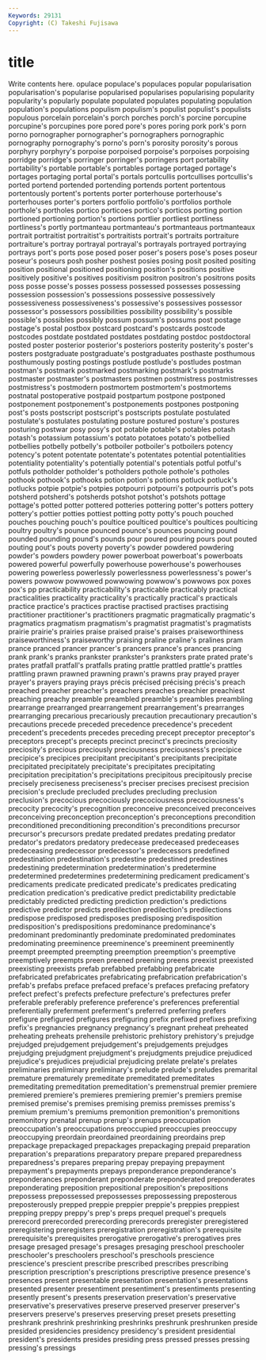 ```yaml
---
Keywords: 29131 
Copyright: (C) Takeshi Fujisawa
---
```


# title

Write contents here.
opulace populace's populaces popular
popularisation popularisation's popularise popularised popularises popularising popularity popularity's popularly populate
populated populates populating population population's populations populism populism's populist populist's
populists populous porcelain porcelain's porch porches porch's porcine porcupine porcupine's
porcupines pore pored pore's pores poring pork pork's porn porno
pornographer pornographer's pornographers pornographic pornography pornography's porno's porn's porosity porosity's
porous porphyry porphyry's porpoise porpoised porpoise's porpoises porpoising porridge porridge's
porringer porringer's porringers port portability portability's portable portable's portables portage
portaged portage's portages portaging portal portal's portals portcullis portcullises portcullis's
ported portend portended portending portends portent portentous portentously portent's portents
porter porterhouse porterhouse's porterhouses porter's porters portfolio portfolio's portfolios porthole
porthole's portholes portico porticoes portico's porticos porting portion portioned portioning
portion's portions portlier portliest portliness portliness's portly portmanteau portmanteau's portmanteaus
portmanteaux portrait portraitist portraitist's portraitists portrait's portraits portraiture portraiture's portray
portrayal portrayal's portrayals portrayed portraying portrays port's ports pose posed
poser poser's posers pose's poses poseur poseur's poseurs posh posher
poshest posies posing posit posited positing position positional positioned positioning
position's positions positive positively positive's positives positivism positron positron's positrons
posits poss posse posse's posses possess possessed possesses possessing possession
possession's possessions possessive possessively possessiveness possessiveness's possessive's possessives possessor possessor's
possessors possibilities possibility possibility's possible possible's possibles possibly possum possum's
possums post postage postage's postal postbox postcard postcard's postcards postcode
postcodes postdate postdated postdates postdating postdoc postdoctoral posted poster posterior
posterior's posteriors posterity posterity's poster's posters postgraduate postgraduate's postgraduates posthaste
posthumous posthumously posting postings postlude postlude's postludes postman postman's postmark
postmarked postmarking postmark's postmarks postmaster postmaster's postmasters postmen postmistress postmistresses
postmistress's postmodern postmortem postmortem's postmortems postnatal postoperative postpaid postpartum postpone
postponed postponement postponement's postponements postpones postponing post's posts postscript postscript's
postscripts postulate postulated postulate's postulates postulating posture postured posture's postures
posturing postwar posy posy's pot potable potable's potables potash potash's
potassium potassium's potato potatoes potato's potbellied potbellies potbelly potbelly's potboiler
potboiler's potboilers potency potency's potent potentate potentate's potentates potential potentialities
potentiality potentiality's potentially potential's potentials potful potful's potfuls potholder potholder's
potholders pothole pothole's potholes pothook pothook's pothooks potion potion's potions
potluck potluck's potlucks potpie potpie's potpies potpourri potpourri's potpourris pot's
pots potsherd potsherd's potsherds potshot potshot's potshots pottage pottage's potted
potter pottered potteries pottering potter's potters pottery pottery's pottier potties
pottiest potting potty potty's pouch pouched pouches pouching pouch's poultice
poulticed poultice's poultices poulticing poultry poultry's pounce pounced pounce's pounces
pouncing pound pounded pounding pound's pounds pour poured pouring pours
pout pouted pouting pout's pouts poverty poverty's powder powdered powdering
powder's powders powdery power powerboat powerboat's powerboats powered powerful powerfully
powerhouse powerhouse's powerhouses powering powerless powerlessly powerlessness powerlessness's power's powers
powwow powwowed powwowing powwow's powwows pox poxes pox's pp practicability
practicability's practicable practicably practical practicalities practicality practicality's practically practical's practicals
practice practice's practices practise practised practises practising practitioner practitioner's practitioners
pragmatic pragmatically pragmatic's pragmatics pragmatism pragmatism's pragmatist pragmatist's pragmatists prairie
prairie's prairies praise praised praise's praises praiseworthiness praiseworthiness's praiseworthy praising
praline praline's pralines pram prance pranced prancer prancer's prancers prance's
prances prancing prank prank's pranks prankster prankster's pranksters prate prated
prate's prates pratfall pratfall's pratfalls prating prattle prattled prattle's prattles
prattling prawn prawned prawning prawn's prawns pray prayed prayer prayer's
prayers praying prays précis précised précising précis's preach preached preacher
preacher's preachers preaches preachier preachiest preaching preachy preamble preambled preamble's
preambles preambling prearrange prearranged prearrangement prearrangement's prearranges prearranging precarious precariously
precaution precautionary precaution's precautions precede preceded precedence precedence's precedent precedent's
precedents precedes preceding precept preceptor preceptor's preceptors precept's precepts precinct
precinct's precincts preciosity preciosity's precious preciously preciousness preciousness's precipice precipice's
precipices precipitant precipitant's precipitants precipitate precipitated precipitately precipitate's precipitates precipitating
precipitation precipitation's precipitations precipitous precipitously precise precisely preciseness preciseness's preciser
precises precisest precision precision's preclude precluded precludes precluding preclusion preclusion's
precocious precociously precociousness precociousness's precocity precocity's precognition preconceive preconceived preconceives
preconceiving preconception preconception's preconceptions precondition preconditioned preconditioning precondition's preconditions precursor
precursor's precursors predate predated predates predating predator predator's predators predatory
predecease predeceased predeceases predeceasing predecessor predecessor's predecessors predefined predestination predestination's
predestine predestined predestines predestining predetermination predetermination's predetermine predetermined predetermines predetermining
predicament predicament's predicaments predicate predicated predicate's predicates predicating predication predication's
predicative predict predictability predictable predictably predicted predicting prediction prediction's predictions
predictive predictor predicts predilection predilection's predilections predispose predisposed predisposes predisposing
predisposition predisposition's predispositions predominance predominance's predominant predominantly predominate predominated predominates
predominating preeminence preeminence's preeminent preeminently preempt preempted preempting preemption preemption's
preemptive preemptively preempts preen preened preening preens preexist preexisted preexisting
preexists prefab prefabbed prefabbing prefabricate prefabricated prefabricates prefabricating prefabrication prefabrication's
prefab's prefabs preface prefaced preface's prefaces prefacing prefatory prefect prefect's
prefects prefecture prefecture's prefectures prefer preferable preferably preference preference's preferences
preferential preferentially preferment preferment's preferred preferring prefers prefigure prefigured prefigures
prefiguring prefix prefixed prefixes prefixing prefix's pregnancies pregnancy pregnancy's pregnant
preheat preheated preheating preheats prehensile prehistoric prehistory prehistory's prejudge prejudged
prejudgement prejudgement's prejudgements prejudges prejudging prejudgment prejudgment's prejudgments prejudice prejudiced
prejudice's prejudices prejudicial prejudicing prelate prelate's prelates preliminaries preliminary preliminary's
prelude prelude's preludes premarital premature prematurely premeditate premeditated premeditates premeditating
premeditation premeditation's premenstrual premier premiere premiered premiere's premieres premiering premier's
premiers premise premised premise's premises premising premiss premisses premiss's premium
premium's premiums premonition premonition's premonitions premonitory prenatal prenup prenup's prenups
preoccupation preoccupation's preoccupations preoccupied preoccupies preoccupy preoccupying preordain preordained preordaining
preordains prep prepackage prepackaged prepackages prepackaging prepaid preparation preparation's preparations
preparatory prepare prepared preparedness preparedness's prepares preparing prepay prepaying prepayment
prepayment's prepayments prepays preponderance preponderance's preponderances preponderant preponderate preponderated preponderates
preponderating preposition prepositional preposition's prepositions prepossess prepossessed prepossesses prepossessing preposterous
preposterously prepped preppie preppier preppie's preppies preppiest prepping preppy preppy's
prep's preps prequel prequel's prequels prerecord prerecorded prerecording prerecords preregister
preregistered preregistering preregisters preregistration preregistration's prerequisite prerequisite's prerequisites prerogative prerogative's
prerogatives pres presage presaged presage's presages presaging preschool preschooler preschooler's
preschoolers preschool's preschools prescience prescience's prescient prescribe prescribed prescribes prescribing
prescription prescription's prescriptions prescriptive presence presence's presences present presentable presentation
presentation's presentations presented presenter presentiment presentiment's presentiments presenting presently present's
presents preservation preservation's preservative preservative's preservatives preserve preserved preserver preserver's
preservers preserve's preserves preserving preset presets presetting preshrank preshrink preshrinking
preshrinks preshrunk preshrunken preside presided presidencies presidency presidency's president presidential
president's presidents presides presiding press pressed presses pressing pressing's pressings
